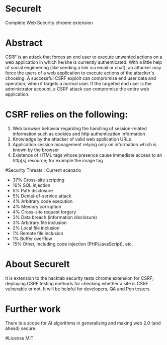 # SecureIt
Complete Web Sceurity chrome extension

# Abstract
CSRF is an attack that forces an end user to execute unwanted actions on a web application in which he/she is currently authenticated. With a little help of social engineering (like sending a link via email or chat), an attacker may force the users of a web application to execute actions of the attacker's choosing. A successful CSRF exploit can compromise end user data and operation, when it targets a normal user. If the targeted end user is the administrator account, a CSRF attack can compromise the entire web application.

# CSRF relies on the following:
1. Web browser behavior regarding the handling of session-related information such as cookies and http authentication information
2. Knowledge by the attacker of valid web application URLs
3. Application session management relying only on information which is known by the browser
4. Existence of HTML tags whose presence cause immediate access to an http[s] resource; for example the image tag

#Security Threats : Current scenario

- 37% Cross-site scripting
- 16% SQL injection
- 5% Path disclosure
- 5% Denial-of-service attack
- 4% Arbitrary code execution
- 4% Memory corruption
- 4% Cross-site request forgery
- 3% Data breach (information disclosure)
- 3% Arbitrary file inclusion
- 2% Local file inclusion
- 1% Remote file inclusion
- 1% Buffer overflow
- 15% Other, including code injection (PHP/JavaScript), etc.

# About SecureIt
It is extension to the hacktab security tests chrome extension for CSRF; deploying CSRF testing methods for checking whether a site is CSRF vulnerable or not. It will be helpful for developers, QA and Pen testers.

# Further work
There is a scope for AI algorithms in generalising and making web 2.0 (and ahead) secure.

#License
MIT